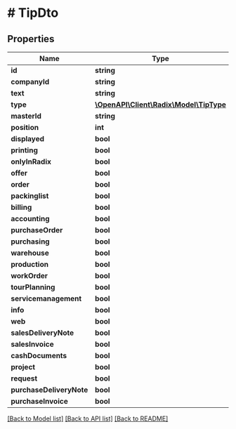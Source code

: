 # # TipDto

## Properties

Name | Type | Description | Notes
------------ | ------------- | ------------- | -------------
**id** | **string** |  | [optional]
**companyId** | **string** |  | [optional]
**text** | **string** |  | [optional]
**type** | [**\OpenAPI\Client\Radix\Model\TipType**](TipType.md) |  | [optional]
**masterId** | **string** |  | [optional]
**position** | **int** |  | [optional]
**displayed** | **bool** |  | [optional]
**printing** | **bool** |  | [optional]
**onlyInRadix** | **bool** |  | [optional]
**offer** | **bool** |  | [optional]
**order** | **bool** |  | [optional]
**packinglist** | **bool** |  | [optional]
**billing** | **bool** |  | [optional]
**accounting** | **bool** |  | [optional]
**purchaseOrder** | **bool** |  | [optional]
**purchasing** | **bool** |  | [optional]
**warehouse** | **bool** |  | [optional]
**production** | **bool** |  | [optional]
**workOrder** | **bool** |  | [optional]
**tourPlanning** | **bool** |  | [optional]
**servicemanagement** | **bool** |  | [optional]
**info** | **bool** |  | [optional]
**web** | **bool** |  | [optional]
**salesDeliveryNote** | **bool** |  | [optional]
**salesInvoice** | **bool** |  | [optional]
**cashDocuments** | **bool** |  | [optional]
**project** | **bool** |  | [optional]
**request** | **bool** |  | [optional]
**purchaseDeliveryNote** | **bool** |  | [optional]
**purchaseInvoice** | **bool** |  | [optional]

[[Back to Model list]](../../README.md#models) [[Back to API list]](../../README.md#endpoints) [[Back to README]](../../README.md)

